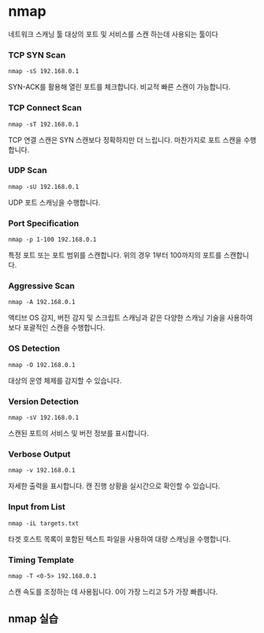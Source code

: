 # nmap 
네트워크 스캐닝 툴
대상의 포트 및 서비스를 스캔 하는데 사용되는 툴이다

### TCP SYN Scan

```null
nmap -sS 192.168.0.1
```

SYN-ACK를 활용해 열린 포트를 체크합니다. 비교적 빠른 스캔이 가능합니다.

### TCP Connect Scan

```null
nmap -sT 192.168.0.1
```

TCP 연결 스캔은 SYN 스캔보다 정확하지만 더 느립니다. 마찬가지로 포트 스캔을 수행합니다.

### UDP Scan

```null
nmap -sU 192.168.0.1
```

UDP 포트 스캐닝을 수행합니다.

### Port Specification

```null
nmap -p 1-100 192.168.0.1
```

특정 포트 또는 포트 범위를 스캔합니다. 위의 경우 1부터 100까지의 포트를 스캔합니다.

### Aggressive Scan

```null
nmap -A 192.168.0.1
```

액티브 OS 감지, 버전 감지 및 스크립트 스캐닝과 같은 다양한 스캐닝 기술을 사용하여 보다 포괄적인 스캔을 수행합니다.

### OS Detection

```null
nmap -O 192.168.0.1
```

대상의 운영 체제를 감지할 수 있습니다.

### Version Detection

```null
nmap -sV 192.168.0.1
```

스캔된 포트의 서비스 및 버전 정보를 표시합니다.

### Verbose Output

```null
nmap -v 192.168.0.1
```

자세한 출력을 표시합니다. 캔 진행 상황을 실시간으로 확인할 수 있습니다.

### Input from List

```null
nmap -iL targets.txt
```

타겟 호스트 목록이 포함된 텍스트 파일을 사용하여 대량 스캐닝을 수행합니다.

### Timing Template

```null
nmap -T <0-5> 192.168.0.1
```

스캔 속도를 조정하는 데 사용됩니다. 0이 가장 느리고 5가 가장 빠릅니다.

## nmap 실습